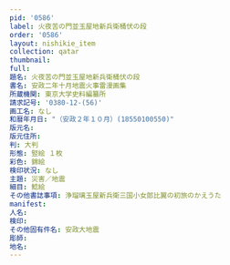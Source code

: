 ```yaml
---
pid: '0586'
label: 火夜苦の門並玉屋地新兵衛桶伏の段
order: '0586'
layout: nishikie_item
collection: qatar
thumbnail: 
full: 
題名: 火夜苦の門並玉屋地新兵衛桶伏の段
書名: 安政二年十月地震火事雷漫画集
所蔵機関: 東京大学史料編纂所
請求記号: '0380-12-(56)'
画工名: なし
和暦年月日: "（安政２年１０月）(18550100550)"
版元名: 
版元住所: 
判: 大判
形態: 竪絵 １枚
彩色: 錦絵
検印状況: なし
主題: 災害／地震
細目: 鯰絵
その他書誌事項: 浄瑠璃玉屋新兵衛三国小女郎比翼の初旅のかえうた
manifest: 
人名: 
検印: 
その他固有件名: 安政大地震
彫師: 
地名: 
---
```

